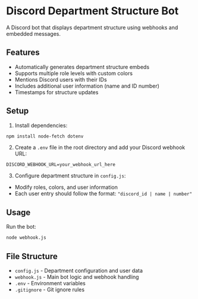 # Discord Department Structure Bot
A Discord bot that displays department structure using webhooks and embedded messages.

## Features
- Automatically generates department structure embeds
- Supports multiple role levels with custom colors
- Mentions Discord users with their IDs
- Includes additional user information (name and ID number)
- Timestamps for structure updates

## Setup
1. Install dependencies:
```bash
npm install node-fetch dotenv
```

2. Create a `.env` file in the root directory and add your Discord webhook URL:
```
DISCORD_WEBHOOK_URL=your_webhook_url_here
```

3. Configure department structure in `config.js`:
- Modify roles, colors, and user information
- Each user entry should follow the format: `"discord_id | name | number"`

## Usage
Run the bot:
```bash
node webhook.js
```

## File Structure
- `config.js` - Department configuration and user data
- `webhook.js` - Main bot logic and webhook handling
- `.env` - Environment variables
- `.gitignore` - Git ignore rules